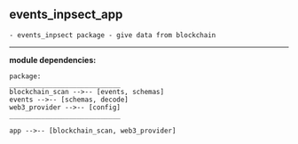 ## events_inpsect_app
    - events_inpsect package - give data from blockchain 


---------------
**module dependencies:**

```
package:
____________________________
blockchain_scan -->-- [events, schemas]
events -->-- [schemas, decode]
web3_provider -->-- [config]
____________________________

app -->-- [blockchain_scan, web3_provider]
```